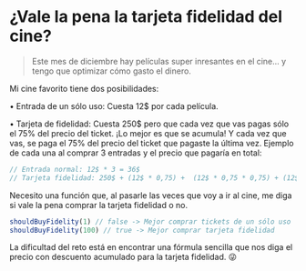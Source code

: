 # ¿Vale la pena la tarjeta fidelidad del cine?

> Este mes de diciembre hay películas super inresantes en el cine... y tengo que optimizar cómo gasto el dinero.



Mi cine favorito tiene dos posibilidades:

• Entrada de un sólo uso: Cuesta 12$ por cada película.

• Tarjeta de fidelidad: Cuesta 250$ pero que cada vez que vas pagas sólo el 75% del precio del ticket. ¡Lo mejor es que se acumula! Y cada vez que vas, se paga el 75% del precio del ticket que pagaste la última vez.
Ejemplo de cada una al comprar 3 entradas y el precio que pagaría en total:
```javascript
// Entrada normal: 12$ * 3 = 36$
// Tarjeta fidelidad: 250$ + (12$ * 0,75) +  (12$ * 0,75 * 0,75) + (12$ * 0,75 * 0,75 * 0,75) = 270,8125$
```

Necesito una función que, al pasarle las veces que voy a ir al cine, me diga si vale la pena comprar la tarjeta fidelidad o no.

```javascript
shouldBuyFidelity(1) // false -> Mejor comprar tickets de un sólo uso
shouldBuyFidelity(100) // true -> Mejor comprar tarjeta fidelidad
```

La dificultad del reto está en encontrar una fórmula sencilla que nos diga el precio con descuento acumulado para la tarjeta fidelidad. 😜